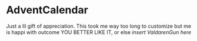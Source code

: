 # AdventCalendar

Just a lil gift of appreciation. 
This took me way too long to customize but me is happi with outcome
YOU BETTER LIKE IT, or else *insert ValdarenGun here*
